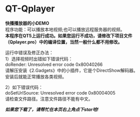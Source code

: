 # QT-Qplayer
**快播播放器的小DEMO**  
程序功能：可以播放本地视频;也可以播放远程服务器的视频。    
**本程序在QT5上运行成功。如果您运行不成功，请修改下项目文件（Qplayer.pro）中的编译位置，当然一般什么都不用修改。**     

运行中错误及修正办法：    
1）选择视频时出错如下错误代码：  
doRender: Unresolved error code 0x80040266   
请解压安装《2.Gadgets》中的小插件，它是个DirectShow解码器。    
安装后就能正常播放各类视频。
  
2）如下错误代码：  
doSetUrlSource: Unresolved error code 0x80004005  
请检查文件路径。注意文件路径不能有中文。
  
***如果您下载了，请帮忙在本页右上角点下star哈!***
